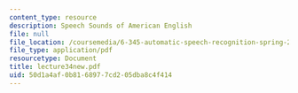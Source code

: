 ```yaml
---
content_type: resource
description: Speech Sounds of American English
file: null
file_location: /coursemedia/6-345-automatic-speech-recognition-spring-2003/50d1a4af0b8168977cd205dba8c4f414_lecture34new.pdf
file_type: application/pdf
resourcetype: Document
title: lecture34new.pdf
uid: 50d1a4af-0b81-6897-7cd2-05dba8c4f414
---
```

